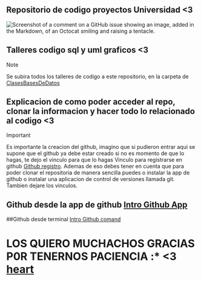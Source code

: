 
## Repositorio de codigo proyectos Universidad <3

![Screenshot of a comment on a GitHub issue showing an image, added in the Markdown, of an Octocat smiling and raising a tentacle.](https://myoctocat.com/assets/images/base-octocat.svg)


## Talleres codigo sql y uml graficos <3
>[!NOTE]
> Se subira todos los talleres de codigo a este repositorio, en la carpeta de [ClasesBasesDeDatos](/ClaseBasesDeDatos/)

## Explicacion de como poder acceder al repo, clonar la informacion y hacer todo lo relacionado al codigo <3
> [!IMPORTANT]
   >Es importante la creacion del github, imagino que si pudieron entrar aqui se supone que el github ya debe estar creado si no es momento de que lo hagas, te dejo el vinculo para que lo hagas
   >Vinculo para registrarse en github [Github registro](https://github.com/signup?ref_cta=Sign+up&ref_loc=header+logged+out&ref_page=%2F&source=header-home).
> Ademas de eso debes tener en cuenta que para poder clonar el repositoria de manera sencilla puedes o instalar la app de github o instalar una aplicacion de control de versiones llamada git. Tambien dejare los vinculos.
## Github desde la app de github [Intro Github App](/GithubApp.md) 
##Github desde terminal [Intro Github comand](/GithubComandPrompt.md)

# LOS QUIERO MUCHACHOS GRACIAS P0R TENERNOS PACIENCIA :* <3 [heart]([https://ar.pinterest.com/pin/813744226416129837/](https://es.vecteezy.com/video/13274946-animacion-de-corazon-latiendo))
